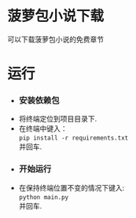 # 菠萝包小说下载
可以下载菠萝包小说的免费章节
# 运行

- ### 安装依赖包
- 将终端定位到项目目录下.
- 在终端中键入：<br>`pip install -r requirements.txt`<br>并回车.
- ### 开始运行
- 在保持终端位置不变的情况下键入:<br> `python main.py`<br>并回车.